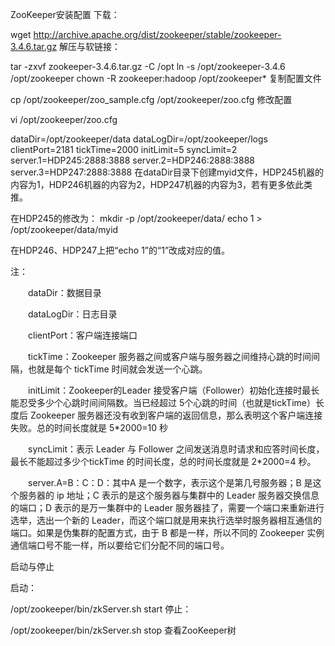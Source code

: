 ZooKeeper安装配置
下载：

wget http://archive.apache.org/dist/zookeeper/stable/zookeeper-3.4.6.tar.gz
解压与软链接：

tar -zxvf zookeeper-3.4.6.tar.gz -C /opt
ln -s /opt/zookeeper-3.4.6 /opt/zookeeper
chown -R zookeeper:hadoop /opt/zookeeper*
复制配置文件

cp /opt/zookeeper/zoo_sample.cfg /opt/zookeeper/zoo.cfg
修改配置

vi /opt/zookeeper/zoo.cfg

dataDir=/opt/zookeeper/data
dataLogDir=/opt/zookeeper/logs
clientPort=2181
tickTime=2000
initLimit=5
syncLimit=2
server.1=HDP245:2888:3888
server.2=HDP246:2888:3888
server.3=HDP247:2888:3888
在dataDir目录下创建myid文件，HDP245机器的内容为1，HDP246机器的内容为2，HDP247机器的内容为3，若有更多依此类推。

在HDP245的修改为： mkdir -p /opt/zookeeper/data/ echo 1 > /opt/zookeeper/data/myid

在HDP246、HDP247上把“echo 1”的“1”改成对应的值。

注：

　　dataDir：数据目录

　　dataLogDir：日志目录

　　clientPort：客户端连接端口

　　tickTime：Zookeeper 服务器之间或客户端与服务器之间维持心跳的时间间隔，也就是每个 tickTime 时间就会发送一个心跳。

　　initLimit：Zookeeper的Leader 接受客户端（Follower）初始化连接时最长能忍受多少个心跳时间间隔数。当已经超过 5个心跳的时间（也就是tickTime）长度后 Zookeeper 服务器还没有收到客户端的返回信息，那么表明这个客户端连接失败。总的时间长度就是 5*2000=10 秒

　　syncLimit：表示 Leader 与 Follower 之间发送消息时请求和应答时间长度，最长不能超过多少个tickTime 的时间长度，总的时间长度就是 2*2000=4 秒。

　　server.A=B：C：D：其中A 是一个数字，表示这个是第几号服务器；B 是这个服务器的 ip 地址；C 表示的是这个服务器与集群中的 Leader 服务器交换信息的端口；D 表示的是万一集群中的 Leader 服务器挂了，需要一个端口来重新进行选举，选出一个新的 Leader，而这个端口就是用来执行选举时服务器相互通信的端口。如果是伪集群的配置方式，由于 B 都是一样，所以不同的 Zookeeper 实例通信端口号不能一样，所以要给它们分配不同的端口号。

启动与停止

启动：

/opt/zookeeper/bin/zkServer.sh start
停止：

/opt/zookeeper/bin/zkServer.sh stop
查看ZooKeeper树